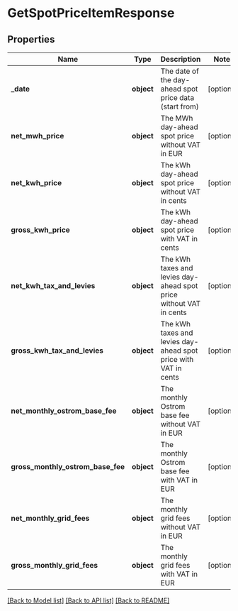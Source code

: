 # GetSpotPriceItemResponse

## Properties
Name | Type | Description | Notes
------------ | ------------- | ------------- | -------------
**_date** | **object** | The date of the day-ahead spot price data (start from) | [optional] 
**net_mwh_price** | **object** | The MWh day-ahead spot price without VAT in EUR | [optional] 
**net_kwh_price** | **object** | The kWh day-ahead spot price without VAT in cents | [optional] 
**gross_kwh_price** | **object** | The kWh day-ahead spot price with VAT in cents | [optional] 
**net_kwh_tax_and_levies** | **object** | The kWh taxes and levies day-ahead spot price without VAT in cents | [optional] 
**gross_kwh_tax_and_levies** | **object** | The kWh taxes and levies day-ahead spot price with VAT in cents | [optional] 
**net_monthly_ostrom_base_fee** | **object** | The monthly Ostrom base fee without VAT in EUR | [optional] 
**gross_monthly_ostrom_base_fee** | **object** | The monthly Ostrom base fee with VAT in EUR | [optional] 
**net_monthly_grid_fees** | **object** | The monthly grid fees without VAT in EUR | [optional] 
**gross_monthly_grid_fees** | **object** | The monthly grid fees with VAT in EUR | [optional] 

[[Back to Model list]](../README.md#documentation-for-models) [[Back to API list]](../README.md#documentation-for-api-endpoints) [[Back to README]](../README.md)

